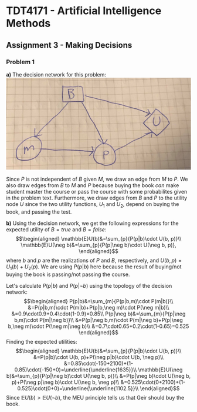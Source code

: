 # TDT4171 - Artificial Intelligence Methods
## Assignment 3 - Making Decisions
### Problem 1
__a)__ The decision network for this problem:
![](decision_network.jpg)

Since $P$ is not independent of $B$ given $M$, we draw an edge from $M$ to $P$. We also draw edges from $B$ to $M$ and $P$ because buying the book _can_ make student master the course or pass the course with some probabilites given in the problem text. Furthermore, we draw edges from $B$ and $P$ to the utility node $U$ since the two utility functions, $U_1$ and $U_2$, depend on buying the book, and passing the test.

__b)__ Using the decision network, we get the following expressions for the expected utility of $B=true$ and $B=false$:
$$\begin{aligned}
\mathbb{E}U(b)&=\sum_{p}{P(p|b)\cdot U(b, p)}\\
\mathbb{E}U(\neg b)&=\sum_{p}{P(p|\neg b)\cdot U(\neg b, p)},
\end{aligned}$$
where $b$ and $p$ are the realizations of $P$ and $B$, respectively, and $U(b, p)=U_1(b)+U_2(p)$. We are using $P(p|b)$ here because the result of buying/not buying the book is passing/not passing the course.

Let's calculate $P(p|b)$ and $P(p|\neg b)$ using the topology of the decision network:
$$\begin{aligned}
P(p|b)&=\sum_{m}{P(p|b,m)\cdot P(m|b)}\\
&=P(p|b,m)\cdot P(m|b)+P(p|b,\neg m)\cdot P(\neg m|b)\\
&=0.9\cdot0.9+0.4\cdot(1-0.9)=0.85\\
P(p|\neg b)&=\sum_{m}{P(p|\neg b,m)\cdot P(m|\neg b)}\\
&=P(p|\neg b,m)\cdot P(m|\neg b)+P(p|\neg b,\neg m)\cdot P(\neg m|\neg b)\\
&=0.7\cdot0.65+0.2\cdot(1-0.65)=0.525
\end{aligned}$$
Finding the expected utilities:
$$\begin{aligned}
\mathbb{E}U(b)&=\sum_{p}{P(p|b)\cdot U(b, p)}\\
&=P(p|b)\cdot U(b, p)+P(\neg p|b)\cdot U(b, \neg p)\\
&=0.85\cdot(-150+2100)+(1-0.85)\cdot(-150+0)=\underline{\underline{1635}}\\
\mathbb{E}U(\neg b)&=\sum_{p}{P(p|\neg b)\cdot U(\neg b, p)}\\
&=P(p|\neg b)\cdot U(\neg b, p)+P(\neg p|\neg b)\cdot U(\neg b, \neg p)\\
&=0.525\cdot(0+2100)+(1-0.525)\cdot(0+0)=\underline{\underline{1102.5}}\\
\end{aligned}$$
Since $\mathbb{E}U(b)>\mathbb{E}U(\neg b)$, the MEU principle tells us that Geir should buy the book.